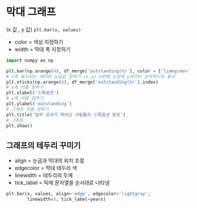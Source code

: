 # 막대 그래프
(x 값 , y 값)
`plt.bar(x, values)`

- color = 색상 지정하기
- width = 막대 폭 지정하기
```python
import numpy as np

plt.bar(np.arange(4), df_merge['outstanding(%)'], color = ['limegreen','violet','dodgerblue','C4'])
# x축 표시되는 데이터 눈금값 정하기 (x,y) x번쨰 눈금에 y데이터 순차적으로 표시
plt.xticks(np.arange(4), df_merge['outstanding(%)'].index)
# x축 이름 정하기
plt.xlabel('스톡옵션')
# y축 이름 정하기
plt.ylabel('outstanding')
# 그래프 이름 정하기
plt.title('업무 성과가 뛰어난 사람들의 스톡옵션 분포')
# 그래프 
plt.show()
```
## 그래프의 테두리 꾸미기
- align = 눈금과 막대의 위치 조절
- edgecolor = 막대 테두리 색
- linewidth = 테두리의 두께
- tick_label = 틱에 문자열을 순서대로 나타냄
```python
plt.bar(x, values, align='edge', edgecolor='lightgray',
        linewidth=5, tick_label=years)
```
